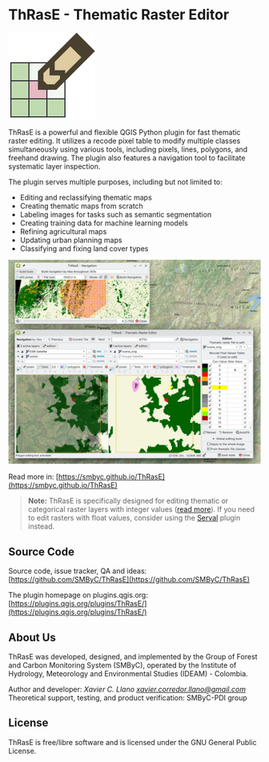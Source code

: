 # ThRasE - Thematic Raster Editor

![](docs/img/thrase.svg)

ThRasE is a powerful and flexible QGIS Python plugin for fast thematic raster editing. It utilizes a recode pixel table to modify multiple 
classes simultaneously using various tools, including pixels, lines, polygons, and freehand drawing. The plugin also 
features a navigation tool to facilitate systematic layer inspection.

The plugin serves multiple purposes, including but not limited to:

* Editing and reclassifying thematic maps
* Creating thematic maps from scratch
* Labeling images for tasks such as semantic segmentation
* Creating training data for machine learning models
* Refining agricultural maps
* Updating urban planning maps
* Classifying and fixing land cover types

![](docs/img/overview.webp)

Read more in: [https://smbyc.github.io/ThRasE](https://smbyc.github.io/ThRasE)

> **Note:** ThRasE is specifically designed for editing thematic or categorical raster layers with integer
> values ([read more](https://smbyc.github.io/ThRasE/#thematic-raster-requirements)). If you need to edit rasters with float
> values, consider using the [Serval](https://plugins.qgis.org/plugins/Serval/) plugin instead.

## Source Code

Source code, issue tracker, QA and ideas: [https://github.com/SMByC/ThRasE](https://github.com/SMByC/ThRasE)

The plugin homepage on plugins.qgis.org: [https://plugins.qgis.org/plugins/ThRasE/](https://plugins.qgis.org/plugins/ThRasE/)

## About Us

ThRasE was developed, designed, and implemented by the Group of Forest and Carbon Monitoring System (SMByC), operated by
the Institute of Hydrology, Meteorology and Environmental Studies (IDEAM) - Colombia.

Author and developer: *Xavier C. Llano* *<xavier.corredor.llano@gmail.com>*  
Theoretical support, testing, and product verification: SMByC-PDI group

## License

ThRasE is free/libre software and is licensed under the GNU General Public License.
